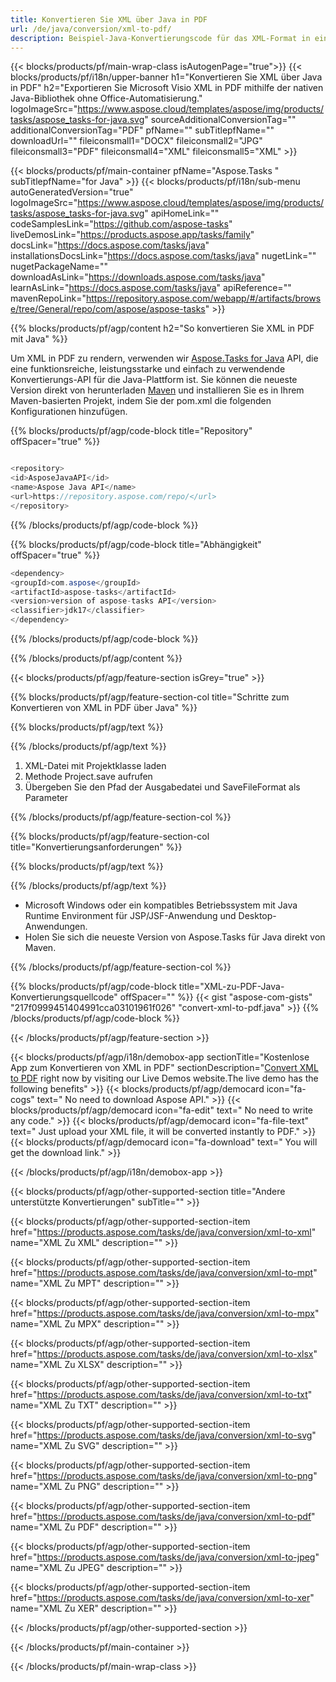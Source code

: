 ```yaml
---
title: Konvertieren Sie XML über Java in PDF 
url: /de/java/conversion/xml-to-pdf/ 
description: Beispiel-Java-Konvertierungscode für das XML-Format in eine PDF-Datei. Verwenden Sie diesen Beispielcode, um XML in PDF in jeder Web- oder Desktop-Java-basierten Anwendung zu konvertieren.
---
```


{{< blocks/products/pf/main-wrap-class isAutogenPage="true">}}
{{< blocks/products/pf/i18n/upper-banner h1="Konvertieren Sie XML über Java in PDF" h2="Exportieren Sie Microsoft Visio XML in PDF mithilfe der nativen Java-Bibliothek ohne Office-Automatisierung." logoImageSrc="https://www.aspose.cloud/templates/aspose/img/products/tasks/aspose_tasks-for-java.svg" sourceAdditionalConversionTag="" additionalConversionTag="PDF" pfName="" subTitlepfName="" downloadUrl="" fileiconsmall1="DOCX" fileiconsmall2="JPG" fileiconsmall3="PDF" fileiconsmall4="XML" fileiconsmall5="XML" >}}

{{< blocks/products/pf/main-container pfName="Aspose.Tasks " subTitlepfName="for Java" >}}
{{< blocks/products/pf/i18n/sub-menu autoGeneratedVersion="true" logoImageSrc="https://www.aspose.cloud/templates/aspose/img/products/tasks/aspose_tasks-for-java.svg" apiHomeLink="" codeSamplesLink="https://github.com/aspose-tasks" liveDemosLink="https://products.aspose.app/tasks/family" docsLink="https://docs.aspose.com/tasks/java" installationsDocsLink="https://docs.aspose.com/tasks/java" nugetLink="" nugetPackageName="" downloadAsLink="https://downloads.aspose.com/tasks/java" learnAsLink="https://docs.aspose.com/tasks/java" apiReference="" mavenRepoLink="https://repository.aspose.com/webapp/#/artifacts/browse/tree/General/repo/com/aspose/aspose-tasks" >}}

{{% blocks/products/pf/agp/content h2="So konvertieren Sie XML in PDF mit Java" %}}

Um XML in PDF zu rendern, verwenden wir
 [Aspose.Tasks for Java](https://products.aspose.com/tasks/java)
 API, die eine funktionsreiche, leistungsstarke und einfach zu verwendende Konvertierungs-API für die Java-Plattform ist. Sie können die neueste Version direkt von herunterladen
 [Maven](https://repository.aspose.com/webapp/#/artifacts/browse/tree/General/repo/com/aspose/aspose-tasks)
 und installieren Sie es in Ihrem Maven-basierten Projekt, indem Sie der pom.xml die folgenden Konfigurationen hinzufügen.

{{% blocks/products/pf/agp/code-block title="Repository" offSpacer="true" %}}

```cs

<repository>
<id>AsposeJavaAPI</id>
<name>Aspose Java API</name>
<url>https://repository.aspose.com/repo/</url>
</repository>

```

{{% /blocks/products/pf/agp/code-block %}}

{{% blocks/products/pf/agp/code-block title="Abhängigkeit" offSpacer="true" %}}

```cs
<dependency>
<groupId>com.aspose</groupId>
<artifactId>aspose-tasks</artifactId>
<version>version of aspose-tasks API</version>
<classifier>jdk17</classifier>
</dependency>

```

{{% /blocks/products/pf/agp/code-block %}}

{{% /blocks/products/pf/agp/content %}}

{{< blocks/products/pf/agp/feature-section isGrey="true" >}}

{{% blocks/products/pf/agp/feature-section-col title="Schritte zum Konvertieren von XML in PDF über Java" %}}

{{% blocks/products/pf/agp/text %}}

{{% /blocks/products/pf/agp/text %}}

1. XML-Datei mit Projektklasse laden
1. Methode Project.save aufrufen
1. Übergeben Sie den Pfad der Ausgabedatei und SaveFileFormat als Parameter

{{% /blocks/products/pf/agp/feature-section-col %}}

{{% blocks/products/pf/agp/feature-section-col title="Konvertierungsanforderungen" %}}

{{% blocks/products/pf/agp/text %}}

{{% /blocks/products/pf/agp/text %}}

- Microsoft Windows oder ein kompatibles Betriebssystem mit Java Runtime Environment für JSP/JSF-Anwendung und Desktop-Anwendungen.
- Holen Sie sich die neueste Version von Aspose.Tasks für Java direkt von Maven.

{{% /blocks/products/pf/agp/feature-section-col %}}

{{% blocks/products/pf/agp/code-block title="XML-zu-PDF-Java-Konvertierungsquellcode" offSpacer="" %}}
{{< gist "aspose-com-gists" "217f0999451404991cca03101961f026" "convert-xml-to-pdf.java" >}}
{{% /blocks/products/pf/agp/code-block %}}

{{< /blocks/products/pf/agp/feature-section >}}

<!-- aboutfile Starts -->

{{< blocks/products/pf/agp/i18n/demobox-app sectionTitle="Kostenlose App zum Konvertieren von XML in PDF" sectionDescription="[Convert XML to PDF](https://products.aspose.app/tasks/conversion/xml-to-pdf) right now by visiting our Live Demos website.The live demo has the following benefits" >}}
        {{< blocks/products/pf/agp/democard icon="fa-cogs" text=" No need to download Aspose API." >}}
        {{< blocks/products/pf/agp/democard icon="fa-edit" text=" No need to write any code." >}}
        {{< blocks/products/pf/agp/democard icon="fa-file-text" text=" Just upload your XML file, it will be converted instantly to PDF." >}}
        {{< blocks/products/pf/agp/democard icon="fa-download" text=" You will get the download link." >}}

{{< /blocks/products/pf/agp/i18n/demobox-app >}}

<!-- aboutfile Ends -->

{{< blocks/products/pf/agp/other-supported-section title="Andere unterstützte Konvertierungen" subTitle="" >}}

{{< blocks/products/pf/agp/other-supported-section-item href="https://products.aspose.com/tasks/de/java/conversion/xml-to-xml" name="XML Zu XML" description="" >}}

{{< blocks/products/pf/agp/other-supported-section-item href="https://products.aspose.com/tasks/de/java/conversion/xml-to-mpt" name="XML Zu MPT" description="" >}}

{{< blocks/products/pf/agp/other-supported-section-item href="https://products.aspose.com/tasks/de/java/conversion/xml-to-mpx" name="XML Zu MPX" description="" >}}

{{< blocks/products/pf/agp/other-supported-section-item href="https://products.aspose.com/tasks/de/java/conversion/xml-to-xlsx" name="XML Zu XLSX" description="" >}}

{{< blocks/products/pf/agp/other-supported-section-item href="https://products.aspose.com/tasks/de/java/conversion/xml-to-txt" name="XML Zu TXT" description="" >}}

{{< blocks/products/pf/agp/other-supported-section-item href="https://products.aspose.com/tasks/de/java/conversion/xml-to-svg" name="XML Zu SVG" description="" >}}

{{< blocks/products/pf/agp/other-supported-section-item href="https://products.aspose.com/tasks/de/java/conversion/xml-to-png" name="XML Zu PNG" description="" >}}

{{< blocks/products/pf/agp/other-supported-section-item href="https://products.aspose.com/tasks/de/java/conversion/xml-to-pdf" name="XML Zu PDF" description="" >}}

{{< blocks/products/pf/agp/other-supported-section-item href="https://products.aspose.com/tasks/de/java/conversion/xml-to-jpeg" name="XML Zu JPEG" description="" >}}

{{< blocks/products/pf/agp/other-supported-section-item href="https://products.aspose.com/tasks/de/java/conversion/xml-to-xer" name="XML Zu XER" description="" >}}



{{< /blocks/products/pf/agp/other-supported-section >}}

{{< /blocks/products/pf/main-container >}}
    
{{< /blocks/products/pf/main-wrap-class >}}